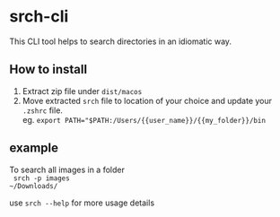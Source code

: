 # srch-cli

This CLI tool helps to search directories in an idiomatic way.

## How to install

1.  Extract zip file under `dist/macos`
2.  Move extracted `srch` file to location of your choice and update your `.zshrc` file. <br>
    eg. `export PATH="$PATH:/Users/{{user_name}}/{{my_folder}}/bin`

## example

To search all images in a folder <br>
<code> srch -p images ~/Downloads/ </code> <br>

use <code>srch --help</code> for more usage details
